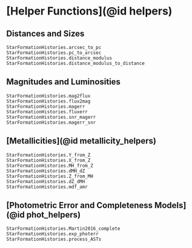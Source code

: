 # [Helper Functions](@id helpers)

## Distances and Sizes

```@docs
StarFormationHistories.arcsec_to_pc
StarFormationHistories.pc_to_arcsec
StarFormationHistories.distance_modulus
StarFormationHistories.distance_modulus_to_distance
```

## Magnitudes and Luminosities

```@docs
StarFormationHistories.mag2flux
StarFormationHistories.flux2mag
StarFormationHistories.magerr
StarFormationHistories.fluxerr
StarFormationHistories.snr_magerr
StarFormationHistories.magerr_snr
```

## [Metallicities](@id metallicity_helpers)

```@docs
StarFormationHistories.Y_from_Z
StarFormationHistories.X_from_Z
StarFormationHistories.MH_from_Z
StarFormationHistories.dMH_dZ
StarFormationHistories.Z_from_MH
StarFormationHistories.dZ_dMH
StarFormationHistories.mdf_amr
```

## [Photometric Error and Completeness Models](@id phot_helpers)

```@docs
StarFormationHistories.Martin2016_complete
StarFormationHistories.exp_photerr
StarFormationHistories.process_ASTs
```